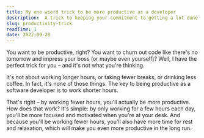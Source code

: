 ```yaml
---
title: My one wierd trick to be more productive as a developer
description:  A trick to keeping your commitment to getting a lot done
slug: productivity-trick
readTime: 1
date: 2022-09-28
---
```



You want to be productive, right? You want to churn out code like there's no tomorrow and impress your boss (or maybe even yourself)? Well, I have the perfect trick for you – and it's not what you're thinking.

It's not about working longer hours, or taking fewer breaks, or drinking less coffee. In fact, it's none of those things. The key to being productive as a software developer is to work shorter hours.

That's right – by working fewer hours, you'll actually be more productive. How does that work? It's simple: by only working for a few hours each day, you'll be more focused and motivated when you're at your desk. And because you'll be working fewer hours, you'll also have more time for rest and relaxation, which will make you even more productive in the long run.
